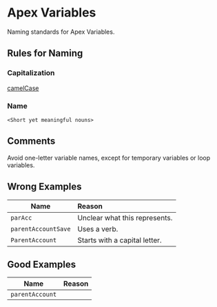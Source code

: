 # Apex Variables

Naming standards for Apex Variables.

## Rules for Naming

### Capitalization

[camelCase](../casing-styles/#camel-case)

### Name

```<Short yet meaningful nouns>```

## Comments

Avoid one-letter variable names, except for temporary variables or loop variables.

## Wrong Examples

| Name | Reason |
|------|:-------|
| ```parAcc``` | Unclear what this represents. |
| ```parentAccountSave``` | Uses a verb. |
| ```ParentAccount``` | Starts with a capital letter. |

## Good Examples

| Name | Reason |
|------|:-------|
| ```parentAccount``` | |
